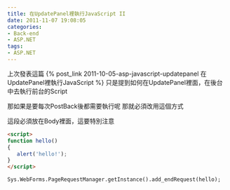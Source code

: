 ```yaml
---
title: 在UpdatePanel裡執行JavaScript II
date: 2011-11-07 19:08:05
categories:
- Back-end
- ASP.NET
tags:
- ASP.NET
---
```

上次發表這篇 {% post_link 2011-10-05-asp-javascript-updatepanel 在UpdatePanel裡執行JavaScript %}
只是提到如何在UpdatePanel裡面，在後台中去執行前台的Script

<!--more-->

那如果是要每次PostBack後都需要執行呢
那就必須改用這個方式

這段必須放在Body裡面，這要特別注意

``` html
<script>
function hello()
{
   alert('hello!');
}
</script>

Sys.WebForms.PageRequestManager.getInstance().add_endRequest(hello);
```